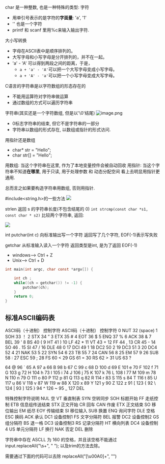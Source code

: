 char 是一种整数, 也是一种特殊的类型: 字符
* 用单引号表示的是字符的**字面量**: 'a', '1'
* '' 也是一个字符
* printf 和 scanf 里用%c来输入输出字符.

大小写转换
* 字母在ASCII表中是顺序排列的。
* 大写字母和小写字母是分开排列的，并不在一起。
* 'a' - 'A' 可以得到两段之间的距离，于是，
  + `a + 'a' - 'A'`可以把一个大写字母变成小写字母。
  + `a + 'A' - 'a'`可以把一个小写字母变成大写字母。

C语言的字符串是以字符数组的形态存在的

* 不能用运算符对字符串做运算
* 通过数组的方式可以遍历字符串

字符串(其实还是一个字符数组, 但是以'\0'结尾)
![image.png](https://upload-images.jianshu.io/upload_images/1662509-39eda191c163fb99.png?imageMogr2/auto-orient/strip%7CimageView2/2/w/1240)
* 0标志字符串的结束, 但它不是字符串的一部分
* 字符串以数组的形式存在, 以数组或指针的形式访问.

用指针还是数组
* char* str = "Hello";
* char str[] = "Hello";

用数组: 当这个字符串在这里, 作为了本地变量控件会被自动回收
用指针: 当这个字符串不知道**在哪里**, 用于只读, 用于处理参数 和 动态分配空间
看上去明显用指针更通用.

总而言之如果要构造字符串用数组, 否则用指针.

\#include<string.h>的一些方法
![](https://upload-images.jianshu.io/upload_images/1662509-c340f419c1f36bf1.png?imageMogr2/auto-orient/strip%7CimageView2/2/w/1240)

strlen 返回 s 的字符串长度(不包含结尾的 0)
`int strcmp(const char *s1, const char * s2)` 比较两个字符串, 返回:

![](https://upload-images.jianshu.io/upload_images/1662509-b898d8ce2f02d1f4.png?imageMogr2/auto-orient/strip%7CimageView2/2/w/1240)

int putchar(int c)
向标准输出写一个字符
返回写了几个字符, EOF(-1)表示写失败

getchar
从标准输入读入一个字符
返回类型是int, 是为了返回 EOF(-1)

* windows--> Ctrl + Z
* Unix--> Ctrl + D

```c
int main(int argc, char const *argv[]) {

    int ch ;
    while((ch = getchar()) != -1) {
        putchar(ch);
    }
    return 0;
}
```

## 标准ASCII编码表

ASCII码（十进制）	控制字符 ASCII码（十进制） 控制字符
0	NUT	32	(space)
1	SOH	33	！
2	STX	34	”
3	ETX	35	#
4	EOT	36	$
5	ENQ	37	%
6	ACK	38	&
7	BEL	39	'
8	BS	40	(
9	HT	41	)
10	LF	42	*
11	VT	43	+
12	FF	44	,
13	CR	45	-
14	SO	46	.
15	SI	47	/
16	DLE	48	0
17	DCI	49	1
18	DC2	50	2
19	DC3	51	3
20	DC4	52	4
21	NAK	53	5
22	SYN	54	6
23	TB	55	7
24	CAN	56	8
25	EM	57	9
26	SUB	58	:
27	ESC	59	;
28	FS	60	<
29	GS	61	=
30	RS	62	>
31	US	63	?

64	@	96	`
65	A	97	a
66	B	98	b
67	C	99	c
68	D	100	d
69	E	101	e
70	F	102	f
71	G	103	g
72	H	104	h
73	I	105	i
74	J	106	j
75	K	107	k
76	L	108	l
77	M	109	m
78	N	110	n
79	O	111	o
80	P	112	p
81	Q	113	q
82	R	114	r
83	S	115	s
84	T	116	t
85	U	117	u
86	V	118	v
87	W	119	w
88	X	120	x
89	Y	121	y
90	Z	122	z
91	[	123	{
92	\	124	|
93	]	125	}
94	^	126	~
95	_	127	DEL

特殊控制字符说明
NUL  空
VT   垂直制表
SYN  空转同步
SOH  标题开始
FF   走纸控制
ETB  信息组传送结束
STX  正文开始
CR   回车
CAN  作废
ETX  正文结束
SO   移位输出
EM   纸尽
EOY  传输结束
SI   移位输入
SUB  换置
ENQ  询问字符
DLE  空格
ESC  换码
ACK  承认
DC1  设备控制1
FS   文字分隔符
BEL  报警
DC2  设备控制2
GS   组分隔符
BS   退一格
DC3  设备控制3
RS   记录分隔符
HT   横向列表
DC4  设备控制4
US   单元分隔符
LF   换行
NAK  否定
DEL  删除

字符串中存在 ASCLL 为 160 的空格，并且该空格不能通过
input.replaceAll("\\s+", " ");
以及trim的方法去除。

需要通过下面的代码可以去除
replaceAll("[\\u00A0]+", "")
